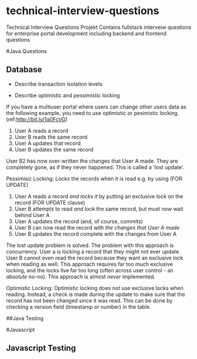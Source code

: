 technical-interview-questions
=============================

Technical Interview Questions Projekt Contains fullstack interveiw questions for enterprise portal development including backend and frontend questions

#Java Questions

## Database

- Describe transaction isolation levels

- Describe optimistic and pessimistic locking

If you have a multiuser portal where users can change other users data as the following example, you need to use optimistic or pesimistic locking. (ref:http://bit.ly/1q0FcVG)

1. User A reads a record
2. User B reads the same record
3. User A updates that record
4. User B updates the same record

User B2 has now over-written the changes that User A made. They are completely gone, as if they never happened. 
This is called a 'lost update'.

Pessimisic Locking: Locks the records when it is read e.g. by using (FOR UPDATE)

1. User A reads a record *and locks it* by putting an exclusive lock on the record (FOR UPDATE clause)
2. User B attempts to read *and lock* the same record, but must now wait behind User A
3. User A updates the record (and, of course, commits)
4. User B can now read the record *with the changes that User A made*
5. User B updates the record complete with the changes from User A

The lost update problem is solved. The problem with this approach is concurrency. User a is locking a record that they might not ever update. User B cannot even read the record because they want an exclusive lock when reading as well. This approach requires far too much exclusive locking, and the locks live far too long (often across user control - an *absolute* no-no). This approach is almost *never* implemented.

Optimistic Locking:  Optimistic locking does not use exclusive locks when reading. Instead, a check is made during the update to make sure that the record has not been changed since it was read. This can be done by checking a version field (timestamp or number) in the table.




##Java Testing





#Javascript


## Javascript Testing

